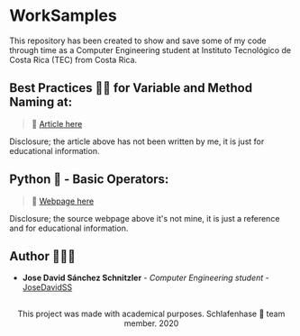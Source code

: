 # WorkSamples 
  This repository has been created to show and save some of my code through time as a Computer Engineering student at Instituto Tecnológico de Costa Rica (TEC) from Costa Rica.

## Best Practices 👍🏼 for Variable and Method Naming at:

> 📎 [Article here](https://dzone.com/articles/best-practices-variable-and)

Disclosure; the article above has not been written by me, it is just for educational information.
  
## Python 🐍 - Basic Operators:  

> 📎 [Webpage here](https://www.tutorialspoint.com/python/python_basic_operators.htm)

Disclosure; the source webpage above it's not mine, it is just a reference and for educational information.

## Author 👨🏻‍💻

* **Jose David Sánchez Schnitzler** - *Computer Engineering student* - [JoseDavidSS](https://github.com/JoseDavidSS)


##
<p align="center">This project was made with academical purposes. Schlafenhase 🐰 team member. 2020</p
  ```
